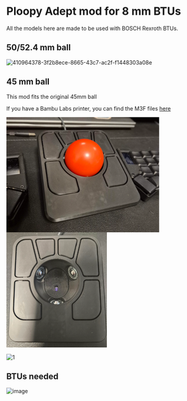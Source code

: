 # Ploopy Adept mod for 8 mm BTUs

All the models here are made to be used with BOSCH Rexroth BTUs.

## 50/52.4 mm ball

![410964378-3f2b8ece-8665-43c7-ac2f-f1448303a08e](https://github.com/user-attachments/assets/4c48117c-0091-4ceb-b4cd-1b48f9380d78)

## 45 mm ball

This mod fits the original 45mm ball

If you have a Bambu Labs printer, you can find the M3F files [here](https://makerworld.com/en/models/1087275#profileId-1080219)

<p>
  <img src='./45-mm ball/images/45mm-top.png' height="300px" align="left"/>
  <img src='./45-mm ball/images/45mm-top-no-ball.png' height="300px" />
</p>

![1](https://github.com/user-attachments/assets/97e48cd0-2c5a-4081-82a7-5ecc3e960016)

## BTUs needed

![image](https://github.com/user-attachments/assets/a1a8a0e0-8605-44d5-94d4-03515e37f13b)
